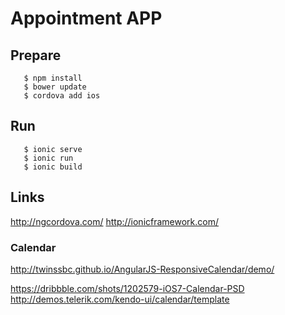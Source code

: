 # Appointment APP

## Prepare
```
   $ npm install
   $ bower update
   $ cordova add ios
```

## Run
```
   $ ionic serve
   $ ionic run
   $ ionic build
```

## Links
http://ngcordova.com/
http://ionicframework.com/

### Calendar
http://twinssbc.github.io/AngularJS-ResponsiveCalendar/demo/

https://dribbble.com/shots/1202579-iOS7-Calendar-PSD
http://demos.telerik.com/kendo-ui/calendar/template